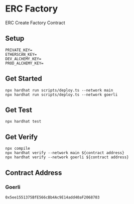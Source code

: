 # ERC Factory

ERC Create Factory Contract

## Setup

```
PRIVATE_KEY=
ETHERSCAN_KEY=
DEV_ALCHEMY_KEY=
PROD_ALCHEMY_KEY=
```

## Get Started

```
npx hardhat run scripts/deploy.ts --network main
npx hardhat run scripts/deploy.ts --network goerli
```

## Get Test

```
npx hardhat test
```

## Get Verify

```
npx compile
npx hardhat verify --network main ${contract address}
npx hardhat verify --network goerli ${contract address}
```

## Contract Address

### Goerli

```
0x5ee1551375BfE566cBb4Ac9E14add40aF2068703
```
